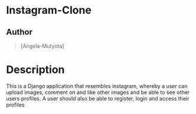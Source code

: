 # Instagram-Clone
## Author  
  
>[Angela-Mutyota]  
  
# Description  
This is a Django application that resembles instagram, whereby a user can upload images, comment on and like other images and be able to see other users profiles. A user should also be able to register, login and access their profiles
  
  
  